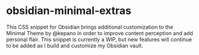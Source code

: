 # obsidian-minimal-extras
This CSS snippet for Obsidian brings additional customization to the Minimal Theme by @kepano in order to improve content perception and add personal flair. This snippet is currently a WIP, but new features will continue to be added as I build and customize my Obsidian vault.
